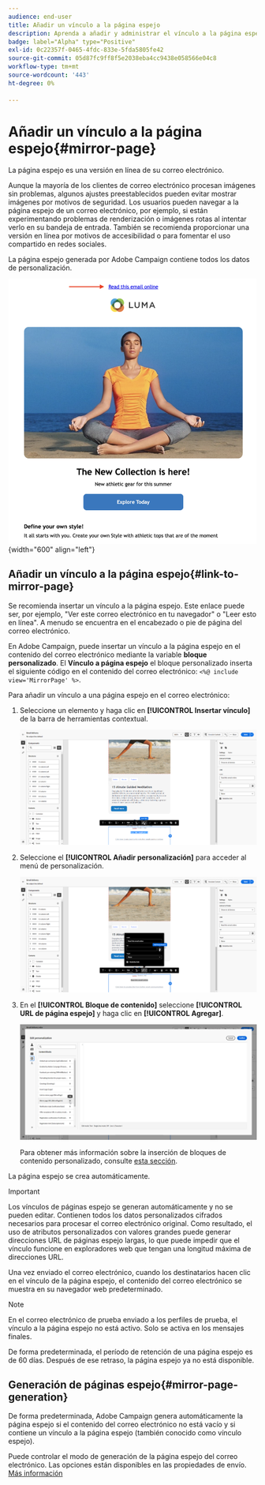 ```yaml
---
audience: end-user
title: Añadir un vínculo a la página espejo
description: Aprenda a añadir y administrar el vínculo a la página espejo
badge: label="Alpha" type="Positive"
exl-id: 0c22357f-0465-4fdc-833e-5fda5805fe42
source-git-commit: 05d87fc9ff8f5e2038eba4cc9438e058566e04c8
workflow-type: tm+mt
source-wordcount: '443'
ht-degree: 0%

---
```


# Añadir un vínculo a la página espejo{#mirror-page}

La página espejo es una versión en línea de su correo electrónico.

Aunque la mayoría de los clientes de correo electrónico procesan imágenes sin problemas, algunos ajustes preestablecidos pueden evitar mostrar imágenes por motivos de seguridad. Los usuarios pueden navegar a la página espejo de un correo electrónico, por ejemplo, si están experimentando problemas de renderización o imágenes rotas al intentar verlo en su bandeja de entrada. También se recomienda proporcionar una versión en línea por motivos de accesibilidad o para fomentar el uso compartido en redes sociales.

La página espejo generada por Adobe Campaign contiene todos los datos de personalización.

![ejemplo de vínculo espejo](assets/mirror-page-link.png){width="600" align="left"}

## Añadir un vínculo a la página espejo{#link-to-mirror-page}

Se recomienda insertar un vínculo a la página espejo. Este enlace puede ser, por ejemplo, &quot;Ver este correo electrónico en tu navegador&quot; o &quot;Leer esto en línea&quot;. A menudo se encuentra en el encabezado o pie de página del correo electrónico.

En Adobe Campaign, puede insertar un vínculo a la página espejo en el contenido del correo electrónico mediante la variable **bloque personalizado**. El **Vínculo a página espejo** el bloque personalizado inserta el siguiente código en el contenido del correo electrónico: `<%@ include view='MirrorPage' %>`.

Para añadir un vínculo a una página espejo en el correo electrónico:

1. Seleccione un elemento y haga clic en **[!UICONTROL Insertar vínculo]** de la barra de herramientas contextual.

   ![](assets/message-tracking-mirror-page.png)

1. Seleccione el **[!UICONTROL Añadir personalización]** para acceder al menú de personalización.

   ![](assets/message-tracking-mirror-page_2.png)

1. En el **[!UICONTROL Bloque de contenido]** seleccione **[!UICONTROL URL de página espejo]** y haga clic en **[!UICONTROL Agregar]**.

   ![](assets/message-tracking-mirror-page_3.png)

   Para obtener más información sobre la inserción de bloques de contenido personalizado, consulte [esta sección](../personalization/personalize.md#personalize-emails).

La página espejo se crea automáticamente.

>[!IMPORTANT]
>
>Los vínculos de páginas espejo se generan automáticamente y no se pueden editar. Contienen todos los datos personalizados cifrados necesarios para procesar el correo electrónico original. Como resultado, el uso de atributos personalizados con valores grandes puede generar direcciones URL de páginas espejo largas, lo que puede impedir que el vínculo funcione en exploradores web que tengan una longitud máxima de direcciones URL.

Una vez enviado el correo electrónico, cuando los destinatarios hacen clic en el vínculo de la página espejo, el contenido del correo electrónico se muestra en su navegador web predeterminado.

>[!NOTE]
>
>En el correo electrónico de prueba enviado a los perfiles de prueba, el vínculo a la página espejo no está activo. Solo se activa en los mensajes finales.

De forma predeterminada, el período de retención de una página espejo es de 60 días. Después de ese retraso, la página espejo ya no está disponible.


## Generación de páginas espejo{#mirror-page-generation}

De forma predeterminada, Adobe Campaign genera automáticamente la página espejo si el contenido del correo electrónico no está vacío y si contiene un vínculo a la página espejo (también conocido como vínculo espejo).

Puede controlar el modo de generación de la página espejo del correo electrónico. Las opciones están disponibles en las propiedades de envío. [Más información](../advanced-settings/delivery-settings.md#mirror)

